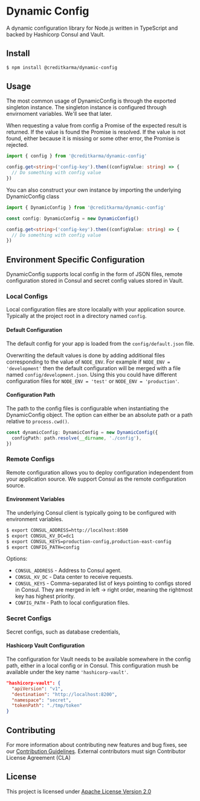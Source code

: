 # Dynamic Config

A dynamic configuration library for Node.js written in TypeScript and backed by Hashicorp Consul and Vault.

## Install

```sh
$ npm install @creditkarma/dynamic-config
```

## Usage

The most common usage of DynamicConfig is through the exported singleton instance. The singleton instance is configured through envirnoment variables. We'll see that later.

When requesting a value from config a Promise of the expected result is returned. If the value is found the Promise is resolved. If the value is not found, either because it is missing or some other error, the Promise is rejected.

```typescript
import { config } from '@creditkarma/dynamic-config'

config.get<string>('config-key').then((configValue: string) => {
  // Do something with config value
})
```

You can also construct your own instance by importing the underlying DynamicConfig class

```typescript
import { DynamicConfig } from '@creditkarma/dynamic-config'

const config: DynamicConfig = new DynamicConfig()

config.get<string>('config-key').then((configValue: string) => {
  // Do something with config value
})
```

## Environment Specific Configuration

DynamicConfig supports local config in the form of JSON files, remote configuration stored in Consul and secret config values stored in Vault.

### Local Configs

Local configuration files are store localally with your application source. Typically at the project root in a directory named `config`.

#### Default Configuration

The default config for your app is loaded from the `config/default.json` file.

Overwriting the default values is done by adding additional files corresponding to the value of `NODE_ENV`. For example if `NODE_ENV = 'development'` then the default configuration will be merged with a file named `config/development.json`. Using this you could have different configuration files for `NODE_ENV = 'test'` or `NODE_ENV = 'production'`.

#### Configuration Path

The path to the config files is configurable when instantiating the DynamicConfig object. The option can either be an absolute path or a path relative to `process.cwd()`.

```typescript
const dynamicConfig: DynamicConfig = new DynamicConfig({
  configPath: path.resolve(__dirname, './config'),
})
```

### Remote Configs

Remote configuration allows you to deploy configuration independent from your application source. We support Consul as the remote configuration source.

#### Environment Variables

The underlying Consul client is typically going to be configured with environment variables.

```sh
$ export CONSUL_ADDRESS=http://localhost:8500
$ export CONSUL_KV_DC=dc1
$ export CONSUL_KEYS=production-config,production-east-config
$ export CONFIG_PATH=config
```

Options:
* `CONSUL_ADDRESS` - Address to Consul agent.
* `CONSUL_KV_DC` - Data center to receive requests.
* `CONSUL_KEYS` - Comma-separated list of keys pointing to configs stored in Consul. They are merged in left -> right order, meaning the rightmost key has highest priority.
* `CONFIG_PATH` - Path to local configuration files.

### Secret Configs

Secret configs, such as database credentials,

#### Hashicorp Vault Configuration

The configuration for Vault needs to be available somewhere in the config path, either in a local config or in Consul. This configuration mush be available under the key name `'hashicorp-vault'`.

```json
"hashicorp-vault": {
  "apiVersion": "v1",
  "destination": "http://localhost:8200",
  "namespace": "secret",
  "tokenPath": "./tmp/token"
}
```

## Contributing

For more information about contributing new features and bug fixes, see our [Contribution Guidelines](https://github.com/creditkarma/CONTRIBUTING.md).
External contributors must sign Contributor License Agreement (CLA)

## License

This project is licensed under [Apache License Version 2.0](./LICENSE)